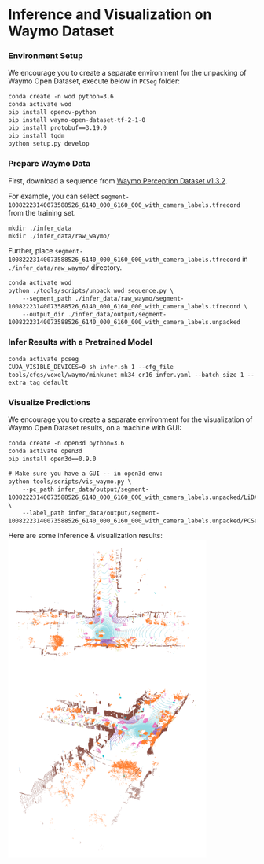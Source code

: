 # Inference and Visualization on Waymo Dataset

### Environment Setup

We encourage you to create a separate environment for the unpacking of Waymo Open Dataset, execute below in `PCSeg` folder:
```
conda create -n wod python=3.6
conda activate wod
pip install opencv-python
pip install waymo-open-dataset-tf-2-1-0
pip install protobuf==3.19.0
pip install tqdm
python setup.py develop
```

### Prepare Waymo Data

First, download a sequence from [Waymo Perception Dataset v1.3.2](https://waymo.com/intl/en_us/open/download/).

For example, you can select `segment-10082223140073588526_6140_000_6160_000_with_camera_labels.tfrecord` from the training set.

```
mkdir ./infer_data
mkdir ./infer_data/raw_waymo/
```

Further, place `segment-10082223140073588526_6140_000_6160_000_with_camera_labels.tfrecord` in `./infer_data/raw_waymo/` directory. 

```
conda activate wod
python ./tools/scripts/unpack_wod_sequence.py \
    --segment_path ./infer_data/raw_waymo/segment-10082223140073588526_6140_000_6160_000_with_camera_labels.tfrecord \
    --output_dir ./infer_data/output/segment-10082223140073588526_6140_000_6160_000_with_camera_labels.unpacked
```

### Infer Results with a Pretrained Model

```
conda activate pcseg
CUDA_VISIBLE_DEVICES=0 sh infer.sh 1 --cfg_file tools/cfgs/voxel/waymo/minkunet_mk34_cr16_infer.yaml --batch_size 1 --extra_tag default
```

### Visualize Predictions

We encourage you to create a separate environment for the visualization of Waymo Open Dataset results, on a machine with GUI:

```
conda create -n open3d python=3.6
conda activate open3d
pip install open3d==0.9.0
```

```
# Make sure you have a GUI -- in open3d env:
python tools/scripts/vis_waymo.py \
    --pc_path infer_data/output/segment-10082223140073588526_6140_000_6160_000_with_camera_labels.unpacked/LiDAR/0000000100.npy \
    --label_path infer_data/output/segment-10082223140073588526_6140_000_6160_000_with_camera_labels.unpacked/PCSeg/0000000100.npy
```

Here are some inference & visualization results:
<img src="./figs/wod_vis_01.png" align="center" width="80%">
<img src="./figs/wod_vis_02.png" align="center" width="80%">
